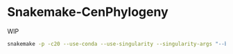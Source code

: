 # Snakemake-CenPhylogeny
WIP
```bash
snakemake -p -c20 --use-conda --use-singularity --singularity-args "--bind /project/logsdon_shared/data" --rerun-incomplete
```